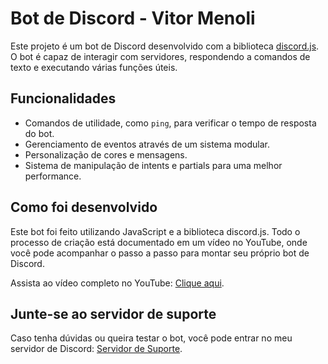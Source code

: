 # Bot de Discord - Vitor Menoli

Este projeto é um bot de Discord desenvolvido com a biblioteca [discord.js](https://discord.js.org/). O bot é capaz de interagir com servidores, respondendo a comandos de texto e executando várias funções úteis.

## Funcionalidades
- Comandos de utilidade, como `ping`, para verificar o tempo de resposta do bot.
- Gerenciamento de eventos através de um sistema modular.
- Personalização de cores e mensagens.
- Sistema de manipulação de intents e partials para uma melhor performance.

## Como foi desenvolvido
Este bot foi feito utilizando JavaScript e a biblioteca discord.js. Todo o processo de criação está documentado em um vídeo no YouTube, onde você pode acompanhar o passo a passo para montar seu próprio bot de Discord.

Assista ao vídeo completo no YouTube: [Clique aqui](https://youtu.be/ieqwBbItPqk).

## Junte-se ao servidor de suporte
Caso tenha dúvidas ou queira testar o bot, você pode entrar no meu servidor de Discord: [Servidor de Suporte](https://discord.gg/bMq8GC7dJV).